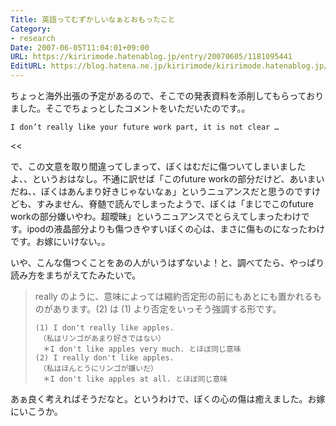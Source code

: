 ```yaml
---
Title: 英語ってむずかしいなぁとおもったこと
Category:
- research
Date: 2007-06-05T11:04:01+09:00
URL: https://kiririmode.hatenablog.jp/entry/20070605/1181095441
EditURL: https://blog.hatena.ne.jp/kiririmode/kiririmode.hatenablog.jp/atom/entry/8454420450078217275
---
```



ちょっと海外出張の予定があるので、そこでの発表資料を添削してもらっておりました。そこでちょっとしたコメントをいただいたのです。。

>>
    I don’t really like your future work part, it is not clear …
<<

で、この文意を取り間違ってしまって、ぼくはむだに傷ついてしまいましたよ、、というおはなし。不通に訳せば「このfuture workの部分だけど、あいまいだね、、ぼくはあんまり好きじゃないなぁ」というニュアンスだと思うのですけども、すみません、脊髄で読んでしまったようで、ぼくは「まじでこのfuture workの部分嫌いやわ。超曖昧」というニュアンスでとらえてしまったわけです。ipodの液晶部分よりも傷つきやすいぼくの心は、まさに傷ものになったわけです。お嫁にいけない。。

いや、こんな傷つくことをあの人がいうはずないよ！と、調べてたら、やっぱり読み方をまちがえてたみたいで。

<blockquote cite="http://www.alc.co.jp/eng/grammar/faq/04_01.html" title="Alc">  
really のように、意味によっては縮約否定形の前にもあとにも置かれるものがあります。(2) は (1) より否定をいっそう強調する形です。

    (1) I don't really like apples.
    　（私はリンゴがあまり好きではない）
    　＊I don't like apples very much. とほぼ同じ意味
    (2) I really don't like apples.
    　（私はほんとうにリンゴが嫌いだ）
    　＊I don't like apples at all. とほぼ同じ意味
</blockquote>

あぁ良く考えればそうだなと。というわけで、ぼくの心の傷は癒えました。お嫁にいこうか。
